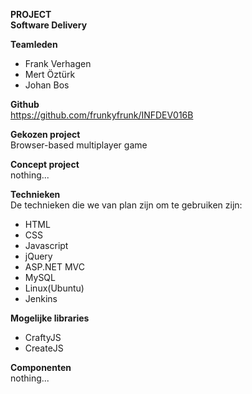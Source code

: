 <b>PROJECT</b>
<br />
<b>Software Delivery</b>
<br />

<b>Teamleden</b>
<ul>
<li>Frank Verhagen</li>
<li>Mert Öztürk</li>
<li>Johan Bos</li>
</ul>

<b>Github</b>
<br />
https://github.com/frunkyfrunk/INFDEV016B

<b>Gekozen project</b>
<br />
Browser-based multiplayer game

<b>Concept project</b>
<br />
nothing...

<b>Technieken</b>
<br>
De technieken die we van plan zijn om te gebruiken zijn:
<ul>
<li>HTML</li>
<li>CSS</li>
<li>Javascript</li>
<li>jQuery</li>
<li>ASP.NET MVC</li>
<li>MySQL</li>
<li>Linux(Ubuntu)</li>
<li>Jenkins</li>
</ul>

<b>Mogelijke libraries</b>
<ul>
<li>CraftyJS</li>
<li>CreateJS</li>
</ul>

<b>Componenten</b>
<br />
nothing...

